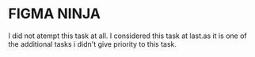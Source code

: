# FIGMA NINJA
I did not atempt this task at all. I considered this task at last.as it is one of the additional tasks i didn't give priority to this task.
